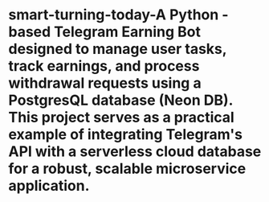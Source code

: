  # smart-turning-today-A Python -based Telegram Earning Bot designed to manage user tasks, track earnings, and process withdrawal requests using a PostgresQL database (Neon DB). This project serves as a practical example of integrating Telegram's API with a serverless cloud database for a robust, scalable microservice application.
